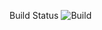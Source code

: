 Build Status
![Build](https://github.com/github/docs/actions/workflows/main.yml/badge.svg?branch=master)


